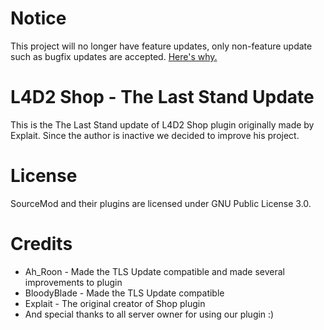 # Notice #
This project will no longer have feature updates, only non-feature update such as bugfix updates are accepted. [Here's why.](https://gist.github.com/AhRoon/0f7b1e95aa502d66dba5416daefd5c5d)

# L4D2 Shop - The Last Stand Update
This is the The Last Stand update of L4D2 Shop plugin originally made by Explait.
Since the author is inactive we decided to improve his project.

# License
SourceMod and their plugins are licensed under GNU Public License 3.0.

# Credits
* Ah_Roon - Made the TLS Update compatible and made several improvements to plugin
* BloodyBlade - Made the TLS Update compatible
* Explait - The original creator of Shop plugin
* And special thanks to all server owner for using our plugin :)
